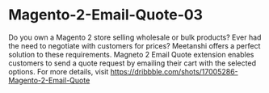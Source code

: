 # Magento-2-Email-Quote-03
Do you own a Magento 2 store selling wholesale or bulk products? Ever had the need to negotiate with customers for prices? Meetanshi offers a perfect solution to these requirements. Magneto 2 Email Quote extension enables customers to send a quote request by emailing their cart with the selected options. For more details, visit 
https://dribbble.com/shots/17005286-Magento-2-Email-Quote
